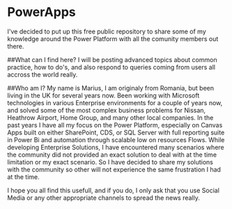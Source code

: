 # PowerApps

I've decided to put up this free public repository to share some of my knowledge around the Power Platform with all the comunity members out there.

##What can I find here?
I will be posting advanced topics about common practice, how to do's, and also respond to queries coming from users all accross the world really.

##Who am I?
My name is Marius, I am originaly from Romania, but been living in the UK for several years now.
Been working with Microsoft technologies in various Enterprise environments for a couple of years now, and solved some of the most complex business problems for Nissan, Heathrow Airport, Home Group, and many other local companies.
In the past years I have all my focus on the Power Platform, especially on Canvas Apps built on either SharePoint, CDS, or SQL Server with full reporting suite in Power Bi and automation through scalable low on resources Flows.
While developing Enterprise Solutions, I have encountered many scenarios where the community did not provided an exact solution to deal with at the time limitation or my exact scenario.
So I have decided to share my solutions with the community so other will not experience the same frustration I had at the time.

I hope you all find this usefull, and if you do, I only ask that you use Social Media or any other appropriate channels to spread the news really.
